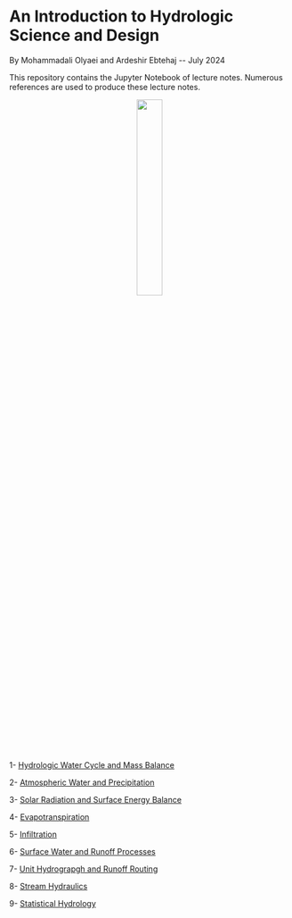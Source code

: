 #  An Introduction to Hydrologic Science and Design
By Mohammadali Olyaei and Ardeshir Ebtehaj -- July 2024


This repository contains the Jupyter Notebook of lecture notes. Numerous references are used to produce these lecture notes. 

<p align="center">
  <img width=30% height=30% src="https://user-images.githubusercontent.com/46690843/202560451-a55bc779-0df9-44e8-8429-ebaeb156a4a1.gif">
</p>

1- [Hydrologic Water Cycle and Mass Balance](https://github.com/aebtehaj/Hydrologic-Design_Notebook/blob/main/Chapter1.ipynb)

2- [Atmospheric Water and Precipitation](https://github.com/aebtehaj/Hydrologic-Design_Notebook/blob/main/Chapter2.ipynb)

3- [Solar Radiation and Surface Energy Balance](https://github.com/aebtehaj/Hydrologic-Design_Notebook/blob/main/Chapter3.ipynb)

4- [Evapotranspiration](https://github.com/aebtehaj/Hydrologic-Design_Notebook/blob/main/Chapter4.ipynb)

5- [Infiltration](https://github.com/aebtehaj/Hydrologic-Design_Notebook/blob/main/Chapter5.ipynb)

6- [Surface Water and Runoff Processes](https://github.com/aebtehaj/Hydrologic-Design_Notebook/blob/main/Chapter6.ipynb)

7- [Unit Hydrograpgh and Runoff Routing](https://github.com/aebtehaj/Hydrologic-Design_Notebook/blob/main/Chapter7.ipynb)

8- [Stream Hydraulics](https://github.com/aebtehaj/Hydrologic-Design_Notebook/blob/main/Chapter8.ipynb)

9- [Statistical Hydrology](https://github.com/aebtehaj/Hydrologic-Design_Notebook/blob/main/Chapter9.ipynb)
